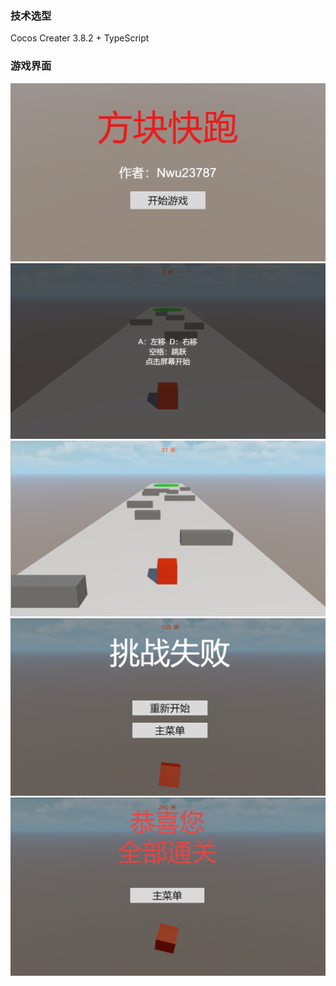 ### 技术选型

Cocos Creater 3.8.2 + TypeScript

### 游戏界面

<img src="./image-20241117130351032.png" alt="image-20241117130351032" style="zoom:67%;" />

<img src="./image-20241117130315467.png" alt="image-20241117130315467" style="zoom:67%;" />



<img src="./image-20241117130438370.png" alt="image-20241117130438370" style="zoom:67%;" />

<img src="./image-20241117130452358.png" alt="image-20241117130452358" style="zoom:67%;" />

<img src="./image-20241117130530580.png" alt="image-20241117130530580" style="zoom:67%;" />







